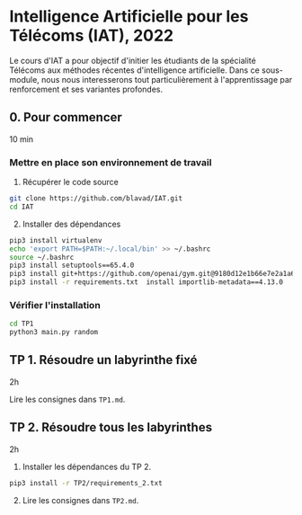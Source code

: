# Intelligence Artificielle pour les Télécoms (IAT), 2022

Le cours d'IAT a pour objectif d'initier les étudiants de la spécialité Télécoms aux méthodes récentes d'intelligence artificielle. Dans ce sous-module, nous nous interesserons tout particulièrement à l'apprentissage par renforcement et ses variantes profondes. 

## 0. Pour commencer
10 min
### Mettre en place son environnement de travail

1. Récupérer le code source 
```bash
git clone https://github.com/blavad/IAT.git
cd IAT
```

2. Installer des dépendances
```bash
pip3 install virtualenv
echo 'export PATH=$PATH:~/.local/bin' >> ~/.bashrc
source ~/.bashrc
pip3 install setuptools==65.4.0
pip3 install git+https://github.com/openai/gym.git@9180d12e1b66e7e2a1a622614f787a6ec147ac40
pip3 install -r requirements.txt  install importlib-metadata==4.13.0
```

### Vérifier l'installation
```bash
cd TP1
python3 main.py random
```

## TP 1. Résoudre un labyrinthe fixé
2h

Lire les consignes dans `TP1.md`.

## TP 2. Résoudre tous les labyrinthes
2h

1. Installer les dépendances du TP 2. 
```bash
pip3 install -r TP2/requirements_2.txt
```

2. Lire les consignes dans `TP2.md`.
